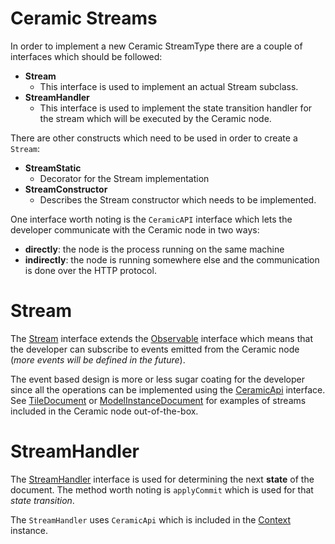 # Ceramic Streams

In order to implement a new Ceramic StreamType there are a couple of interfaces which should be followed:

- **Stream**
  - This interface is used to implement an actual Stream subclass.
- **StreamHandler**
  - This interface is used to implement the state transition handler for the stream which will be executed by the Ceramic node.

There are other constructs which need to be used in order to create a `Stream`:
- **StreamStatic**
  - Decorator for the Stream implementation
- **StreamConstructor**
  - Describes the Stream constructor which needs to be implemented.

One interface worth noting is the `CeramicAPI` interface which lets the developer communicate with the Ceramic node in two ways:
- **directly**: the node is the process running on the same machine
- **indirectly**: the node is running somewhere else and the communication is done over the HTTP protocol.
	
# Stream

The [Stream](../../packages/common/src/stream.ts) interface extends the [Observable](https://rxjs.dev/guide/observable) interface which means that the developer can subscribe to events emitted from the Ceramic node (*more events will be defined in the future*).

The event based design is more or less sugar coating for the developer since all the operations can be implemented using the [CeramicApi](../../packages/common/src/ceramic-api.ts) interface. See [TileDocument](../../packages/stream-tile/src/tile-document.ts) or [ModelInstanceDocument](../../packages/stream-model-instance/src/model-instance-document.ts) for examples of streams included in the Ceramic node out-of-the-box.


# StreamHandler

The [StreamHandler](../../packages/common/src/stream.ts) interface is used for determining the next **state** of the document. The method worth noting is `applyCommit` which is used for that *state transition*.

The `StreamHandler` uses `CeramicApi` which is included in the [Context](../../packages/common/src/context.ts) instance.

